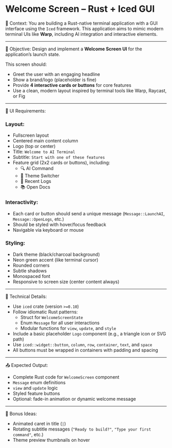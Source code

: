 # Welcome Screen – Rust + Iced GUI

🧠 Context:
You are building a Rust-native terminal application with a GUI interface using the `Iced` framework. This application aims to mimic modern terminal UIs like **Warp**, including AI integration and interactive elements.

---

🎯 Objective:
Design and implement a **Welcome Screen UI** for the application’s launch state.

This screen should:
- Greet the user with an engaging headline
- Show a brand/logo (placeholder is fine)
- Provide **4 interactive cards or buttons** for core features
- Use a clean, modern layout inspired by terminal tools like Warp, Raycast, or Fig

---

🧱 UI Requirements:

### Layout:
- Fullscreen layout
- Centered main content column
- Logo (top or center)
- Title: `Welcome to AI Terminal`
- Subtitle: `Start with one of these features`
- Feature grid (2x2 cards or buttons), including:
  - 🔍 AI Command
  - 🎨 Theme Switcher
  - 📜 Recent Logs
  - 📚 Open Docs

### Interactivity:
- Each card or button should send a unique message (`Message::LaunchAI`, `Message::OpenLogs`, etc.)
- Should be styled with hover/focus feedback
- Navigable via keyboard or mouse

### Styling:
- Dark theme (black/charcoal background)
- Neon green accent (like terminal cursor)
- Rounded corners
- Subtle shadows
- Monospaced font
- Responsive to screen size (center content always)

---

🔧 Technical Details:

- Use `iced` crate (version `>=0.10`)
- Follow idiomatic Rust patterns:
  - Struct for `WelcomeScreenState`
  - Enum `Message` for all user interactions
  - Modular functions for `view`, `update`, and `style`
- Include a basic placeholder `Logo` component (e.g., a triangle icon or SVG path)
- Use `iced::widget::button`, `column`, `row`, `container`, `text`, and `space`
- All buttons must be wrapped in containers with padding and spacing

---

📤 Expected Output:
- Complete Rust code for `WelcomeScreen` component
- `Message` enum definitions
- `view` and `update` logic
- Styled feature buttons
- Optional: fade-in animation or dynamic welcome message

---

🧪 Bonus Ideas:
- Animated caret in title (`|`)
- Rotating subtitle messages (`"Ready to build?"`, `"Type your first command"`, etc.)
- Theme preview thumbnails on hover

